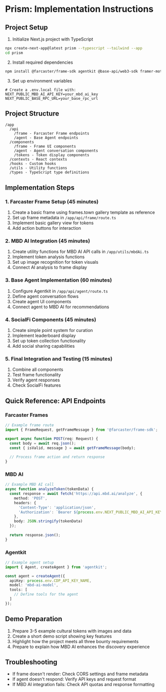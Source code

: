 # Prism: Implementation Instructions

## Project Setup

1. Initialize Next.js project with TypeScript
```bash
npx create-next-app@latest prism --typescript --tailwind --app
cd prism
```

2. Install required dependencies
```bash
npm install @farcaster/frame-sdk agentkit @base-api/web3-sdk framer-motion ethers
```

3. Set up environment variables
```
# Create a .env.local file with:
NEXT_PUBLIC_MBD_AI_API_KEY=your_mbd_ai_key
NEXT_PUBLIC_BASE_RPC_URL=your_base_rpc_url
```

## Project Structure

```
/app
  /api
    /frame - Farcaster Frame endpoints
    /agent - Base Agent endpoints
  /components
    /frame - Frame UI components
    /agent - Agent conversation components
    /tokens - Token display components
  /contexts - React contexts
  /hooks - Custom hooks
  /utils - Utility functions
  /types - TypeScript type definitions
```

## Implementation Steps

### 1. Farcaster Frame Setup (45 minutes)

1. Create a basic frame using frames.town gallery template as reference
2. Set up frame metadata in `/app/api/frame/route.ts`
3. Implement basic gallery view for tokens
4. Add action buttons for interaction

### 2. MBD AI Integration (45 minutes)

1. Create utility functions for MBD AI API calls in `/app/utils/mbdAi.ts`
2. Implement token analysis functions
3. Set up image recognition for token visuals
4. Connect AI analysis to frame display

### 3. Base Agent Implementation (60 minutes)

1. Configure Agentkit in `/app/api/agent/route.ts`
2. Define agent conversation flows
3. Create agent UI components
4. Connect agent to MBD AI for recommendations

### 4. SocialFi Components (45 minutes)

1. Create simple point system for curation
2. Implement leaderboard display
3. Set up token collection functionality
4. Add social sharing capabilities

### 5. Final Integration and Testing (15 minutes)

1. Combine all components
2. Test frame functionality
3. Verify agent responses
4. Check SocialFi features

## Quick Reference: API Endpoints

### Farcaster Frames

```typescript
// Example frame route
import { FrameRequest, getFrameMessage } from '@farcaster/frame-sdk';

export async function POST(req: Request) {
  const body = await req.json();
  const { isValid, message } = await getFrameMessage(body);
  
  // Process frame action and return response
}
```

### MBD AI

```typescript
// Example MBD AI call
async function analyzeToken(tokenData) {
  const response = await fetch('https://api.mbd.ai/analyze', {
    method: 'POST',
    headers: {
      'Content-Type': 'application/json',
      'Authorization': `Bearer ${process.env.NEXT_PUBLIC_MBD_AI_API_KEY}`
    },
    body: JSON.stringify(tokenData)
  });
  
  return response.json();
}
```

### Agentkit

```typescript
// Example agent setup
import { Agent, createAgent } from 'agentkit';

const agent = createAgent({
  apiKey: process.env.CDP_API_KEY_NAME,
  model: 'mbd-ai-model',
  tools: [
    // Define tools for the agent
  ]
});
```

## Demo Preparation

1. Prepare 3-5 example cultural tokens with images and data
2. Create a short demo script showing key features
3. Highlight how the project meets all three bounty requirements
4. Prepare to explain how MBD AI enhances the discovery experience

## Troubleshooting

- If frame doesn't render: Check CORS settings and frame metadata
- If agent doesn't respond: Verify API keys and request format
- If MBD AI integration fails: Check API quotas and response formatting
